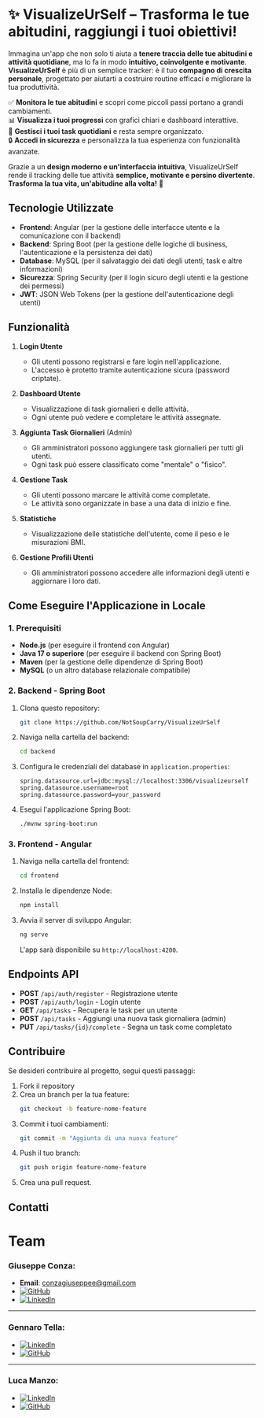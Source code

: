 
# ✨ **VisualizeUrSelf – Trasforma le tue abitudini, raggiungi i tuoi obiettivi!**  

Immagina un'app che non solo ti aiuta a **tenere traccia delle tue abitudini e attività quotidiane**, ma lo fa in modo **intuitivo, coinvolgente e motivante**. **VisualizeUrSelf** è più di un semplice tracker: è il tuo **compagno di crescita personale**, progettato per aiutarti a costruire routine efficaci e migliorare la tua produttività.  

✅ **Monitora le tue abitudini** e scopri come piccoli passi portano a grandi cambiamenti.  
📊 **Visualizza i tuoi progressi** con grafici chiari e dashboard interattive.  
🎯 **Gestisci i tuoi task quotidiani** e resta sempre organizzato.  
🔒 **Accedi in sicurezza** e personalizza la tua esperienza con funzionalità avanzate.  

Grazie a un **design moderno e un'interfaccia intuitiva**, VisualizeUrSelf rende il tracking delle tue attività **semplice, motivante e persino divertente**. **Trasforma la tua vita, un'abitudine alla volta!** 🚀


## Tecnologie Utilizzate

- **Frontend**: Angular (per la gestione delle interfacce utente e la comunicazione con il backend)
- **Backend**: Spring Boot (per la gestione delle logiche di business, l'autenticazione e la persistenza dei dati)
- **Database**: MySQL (per il salvataggio dei dati degli utenti, task e altre informazioni)
- **Sicurezza**: Spring Security (per il login sicuro degli utenti e la gestione dei permessi)
- **JWT**: JSON Web Tokens (per la gestione dell'autenticazione degli utenti)

## Funzionalità

1. **Login Utente**
   - Gli utenti possono registrarsi e fare login nell'applicazione.
   - L'accesso è protetto tramite autenticazione sicura (password criptate).
   
2. **Dashboard Utente**
   - Visualizzazione di task giornalieri e delle attività.
   - Ogni utente può vedere e completare le attività assegnate.

3. **Aggiunta Task Giornalieri** (Admin)
   - Gli amministratori possono aggiungere task giornalieri per tutti gli utenti.
   - Ogni task può essere classificato come "mentale" o "fisico".

4. **Gestione Task**
   - Gli utenti possono marcare le attività come completate.
   - Le attività sono organizzate in base a una data di inizio e fine.

5. **Statistiche**
   - Visualizzazione delle statistiche dell'utente, come il peso e le misurazioni BMI.

6. **Gestione Profili Utenti**
   - Gli amministratori possono accedere alle informazioni degli utenti e aggiornare i loro dati.

## Come Eseguire l'Applicazione in Locale

### 1. Prerequisiti

- **Node.js** (per eseguire il frontend con Angular)
- **Java 17 o superiore** (per eseguire il backend con Spring Boot)
- **Maven** (per la gestione delle dipendenze di Spring Boot)
- **MySQL** (o un altro database relazionale compatibile)

### 2. Backend - Spring Boot

1. Clona questo repository:
   ```bash
   git clone https://github.com/NotSoupCarry/VisualizeUrSelf
   ```
   
2. Naviga nella cartella del backend:
   ```bash
   cd backend
   ```

3. Configura le credenziali del database in `application.properties`:
   ```properties
   spring.datasource.url=jdbc:mysql://localhost:3306/visualizeurself
   spring.datasource.username=root
   spring.datasource.password=your_password
   ```

4. Esegui l'applicazione Spring Boot:
   ```bash
   ./mvnw spring-boot:run
   ```

### 3. Frontend - Angular

1. Naviga nella cartella del frontend:
   ```bash
   cd frontend
   ```

2. Installa le dipendenze Node:
   ```bash
   npm install
   ```

3. Avvia il server di sviluppo Angular:
   ```bash
   ng serve
   ```

   L'app sarà disponibile su `http://localhost:4200`.

## Endpoints API

- **POST** `/api/auth/register` - Registrazione utente
- **POST** `/api/auth/login` - Login utente
- **GET** `/api/tasks` - Recupera le task per un utente
- **POST** `/api/tasks` - Aggiungi una nuova task giornaliera (admin)
- **PUT** `/api/tasks/{id}/complete` - Segna un task come completato

## Contribuire

Se desideri contribuire al progetto, segui questi passaggi:

1. Fork il repository
2. Crea un branch per la tua feature:
   ```bash
   git checkout -b feature-nome-feature
   ```
3. Commit i tuoi cambiamenti:
   ```bash
   git commit -m "Aggiunta di una nuova feature"
   ```
4. Push il tuo branch:
   ```bash
   git push origin feature-nome-feature
   ```
5. Crea una pull request.


## Contatti

# Team

### Giuseppe Conza:
- **Email**: conzagiuseppee@gmail.com  
- [![GitHub](https://img.shields.io/badge/GitHub-100000?style=flat&logo=github&logoColor=white)](https://github.com/NotSoupCarry)  
- [![LinkedIn](https://img.shields.io/badge/LinkedIn-0077B5?style=flat&logo=linkedin&logoColor=white)](https://www.linkedin.com/in/giuseppeconza/)

---

### Gennaro Tella:
- [![LinkedIn](https://img.shields.io/badge/LinkedIn-0077B5?style=flat&logo=linkedin&logoColor=white)](https://www.linkedin.com/in/gennaro-tella/)  
- [![GitHub](https://img.shields.io/badge/GitHub-100000?style=flat&logo=github&logoColor=white)](https://github.com/NotSoupCarry/VisualizeUrSelf)

---

### Luca Manzo:
- [![LinkedIn](https://img.shields.io/badge/LinkedIn-0077B5?style=flat&logo=linkedin&logoColor=white)](https://www.linkedin.com/in/luca-manzo-5b16602a8/)  
- [![GitHub](https://img.shields.io/badge/GitHub-100000?style=flat&logo=github&logoColor=white)](https://github.com/Luca16-95)


